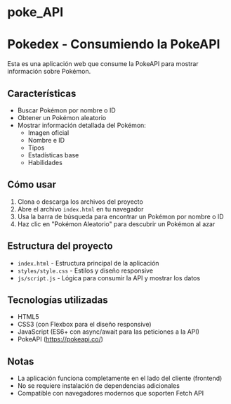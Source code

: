 # poke_API

# Pokedex - Consumiendo la PokeAPI

Esta es una aplicación web que consume la PokeAPI para mostrar información sobre Pokémon.

## Características

- Buscar Pokémon por nombre o ID
- Obtener un Pokémon aleatorio
- Mostrar información detallada del Pokémon:
  - Imagen oficial
  - Nombre e ID
  - Tipos
  - Estadísticas base
  - Habilidades

## Cómo usar

1. Clona o descarga los archivos del proyecto
2. Abre el archivo `index.html` en tu navegador
3. Usa la barra de búsqueda para encontrar un Pokémon por nombre o ID
4. Haz clic en "Pokémon Aleatorio" para descubrir un Pokémon al azar

## Estructura del proyecto

- `index.html` - Estructura principal de la aplicación
- `styles/style.css` - Estilos y diseño responsive
- `js/script.js` - Lógica para consumir la API y mostrar los datos

## Tecnologías utilizadas

- HTML5
- CSS3 (con Flexbox para el diseño responsive)
- JavaScript (ES6+ con async/await para las peticiones a la API)
- PokeAPI (https://pokeapi.co/)

## Notas

- La aplicación funciona completamente en el lado del cliente (frontend)
- No se requiere instalación de dependencias adicionales
- Compatible con navegadores modernos que soporten Fetch API
